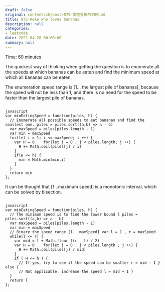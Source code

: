 ```yaml
---
draft: false
original: content/zh/post/875-爱吃香蕉的珂珂.md
title: 875-Keke who loves bananas
description: null
categories:
- leetcode
date: 2021-04-28 00:00:00
summary: null
---
```


Time: 60 minutes

The quickest way of thinking when getting the question is to enumerate all the speeds at which bananas can be eaten and find the minimum speed at which all bananas can be eaten.

The enumeration speed range is [1... the largest pile of bananas], because the speed will not be less than 1, and there is no need for the speed to be faster than the largest pile of bananas.

```

javascript
var minEatingSpeed = function(piles, h) {
  // Enumerate all possible speeds to eat bananas and find the smallest one. piles = piles.sort((a,b) => a - b)
  var maxSpeed = piles[piles.length - 1]
  var min = maxSpeed
  for(let i = 1; i <= maxSpeed; i ++) {
    var H = 0    for(let j = 0 ; j < piles.length; j ++) {
      H += Math.ceil(piles[j] / i)
    }
    if(H <= h) {
      min = Math.min(min,i)
    }
  }
  return min
};
```

It can be thought that [1…maximum speed] is a monotonic interval, which can be solved by bisection.

```

javascript
var minEatingSpeed = function(piles, h) {
  // The minimum speed is to find the lower bound l piles = piles.sort((a,b) => a - b)
  var maxSpeed = piles[piles.length - 1]
  var min = maxSpeed
  // Binary the speed range [1...maxSpeed] var l = 1 , r = maxSpeed
  while(l <= r) {
    var mid = l + Math.floor ((r - l) / 2)
    var H = 0    for(let j = 0 ; j < piles.length ; j ++) {
      H += Math.ceil(piles[j] / mid)
    }
    if ( H <= h ) {
      // If yes, try to see if the speed can be smaller r = mid - 1 } else {
      // Not applicable, increase the speed l = mid + 1 }
  }
  return l
};
```
